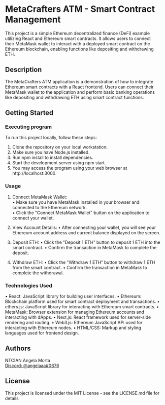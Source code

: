 # MetaCrafters ATM - Smart Contract Management

This project is a simple Ethereum decentralized finance (DeFi) example utilizing React and Ethereum smart contracts. It allows users to connect their MetaMask wallet to interact with a deployed smart contract on the Ethereum blockchain, enabling functions like depositing and withdrawing ETH.

## Description

The MetaCrafters ATM application is a demonstration of how to integrate Ethereum smart contracts with a React frontend. Users can connect their MetaMask wallet to the application and perform basic banking operations like depositing and withdrawing ETH using smart contract functions.

## Getting Started

### Executing program

To run this project locally, follow these steps:

1. Clone the repository on your local workstation.
2. Make sure you have Node.js installed.
3. Run npm install to install dependencies.
4. Start the development server using npm start.
5. You may access the program using your web browser at http://localhost:3000.

### Usage

1. Connect MetaMask Wallet:<br>
   • Make sure you have MetaMask installed in your browser and connected to the Ethereum network.<br>
   • Click the "Connect MetaMask Wallet" button on the application to connect your wallet.<br>
  
3. View Account Details:
  • After connecting your wallet, you will see your Ethereum account address and current balance displayed on the screen.

4. Deposit ETH:
  • Click the "Deposit 1 ETH" button to deposit 1 ETH into the smart contract.
  • Confirm the transaction in MetaMask to complete the deposit.

5. Withdraw ETH:
  • Click the "Withdraw 1 ETH" button to withdraw 1 ETH from the smart contract.
  • Confirm the transaction in MetaMask to complete the withdrawal.

### Technologies Used

• React: JavaScript library for building user interfaces.
• Ethereum: Blockchain platform used for smart contract deployment and transactions.
• ethers.js: JavaScript library for interacting with Ethereum smart contracts.
• MetaMask: Browser extension for managing Ethereum accounts and interacting with dApps.
• Next.js: React framework used for server-side rendering and routing.
• Web3.js: Ethereum JavaScript API used for interacting with Ethereum nodes.
• HTML/CSS: Markup and styling languages used for frontend design.

## Authors

NTCIAN Angela Morta
<br>
[Discord: @angelaaa#0676](https://discordapp.com/users/angelaaa#0676)

## License

This project is licensed under the MIT License - see the LICENSE.md file for details
